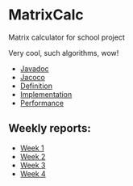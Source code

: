# MatrixCalc
Matrix calculator for school project

Very cool, such algorithms, wow!

* [Javadoc](http://tonitomaatti.github.io/MatrixCalc/javadoc/index.html)
* [Jacoco](http://tonitomaatti.github.io/MatrixCalc/jacoco/test/html/index.html)
* [Definition](https://github.com/tonitomaatti/MatrixCalc/blob/master/Documentation/Definition.md)
* [Implementation](https://github.com/tonitomaatti/MatrixCalc/blob/master/Documentation/Implementation.md)
* [Performance](https://github.com/tonitomaatti/MatrixCalc/blob/master/Documentation/Performance.md)

## Weekly reports:
- [Week 1](https://github.com/tonitomaatti/MatrixCalc/blob/master/Documentation/Weekly%20Report%201.md)
- [Week 2](https://github.com/tonitomaatti/MatrixCalc/blob/master/Documentation/Weekly%20Report%202.md)
- [Week 3](https://github.com/tonitomaatti/MatrixCalc/blob/master/Documentation/Weekly%20Report%203.md)
- [Week 4](https://github.com/tonitomaatti/MatrixCalc/blob/master/Documentation/Weekly%20Report%204.md)
